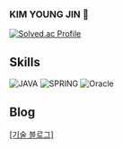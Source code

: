### KIM YOUNG JIN 👋
[![Solved.ac Profile](http://mazassumnida.wtf/api/v2/generate_badge?boj=ssda332)](https://solved.ac/ssda332/)


## Skills

![JAVA](https://img.shields.io/badge/JAVA-007396.svg?&style=for-the-badge&logo=Java&logoColor=White)
![SPRING](https://img.shields.io/badge/SPRING-6DB33F.svg?&style=for-the-badge&logo=Spring&logoColor=black)
![Oracle](https://img.shields.io/badge/Oracle-F80000.svg?&style=for-the-badge&logo=Oracle&logoColor=white)

## Blog
[[기술 블로그]](https://ssda332.github.io)

<!--
**ssda332/ssda332** is a ✨ _special_ ✨ repository because its `README.md` (this file) appears on your GitHub profile.

Here are some ideas to get you started:

- 🔭 I’m currently working on ...
- 🌱 I’m currently learning ...
- 👯 I’m looking to collaborate on ...
- 🤔 I’m looking for help with ...
- 💬 Ask me about ...
- 📫 How to reach me: ...
- 😄 Pronouns: ...
- ⚡ Fun fact: ...
-->
